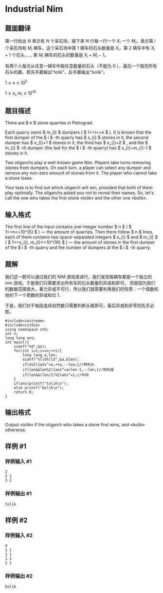 # Industrial Nim

## 题面翻译

第一行给出 $N$ 表示有 $N$ 个采石场，接下来 $N$ 行每一行一个 $X_i$ 一个 $M_i$，表示第 $i$ 个采石场有 $M_i$ 辆车，这个采石场中第 $1$ 辆车的石头数量是 $X_i$，第 $2$ 辆车中有 $X_i+1$ 个石头...... 第 $M_i$ 辆车的石头的数量是 $X_i+M_i-1$。

有两个人每次从任意一辆车中取任意数量的石头（不能为 $0$ ），最后一个取完所有石头的赢。若先手赢输出"tolik"，后手赢输出"bolik"。

$1\le n\le 10^5$

$1\le x_i,m_i\le 10^{16}$

## 题目描述

There are $ n $ stone quarries in Petrograd.

Each quarry owns $ m_{i} $ dumpers ( $ 1<=i<=n $ ). It is known that the first dumper of the $ i $ -th quarry has $ x_{i} $ stones in it, the second dumper has $ x_{i}+1 $ stones in it, the third has $ x_{i}+2 $ , and the $ m_{i} $ -th dumper (the last for the $ i $ -th quarry) has $ x_{i}+m_{i}-1 $ stones in it.

Two oligarchs play a well-known game Nim. Players take turns removing stones from dumpers. On each turn, a player can select any dumper and remove any non-zero amount of stones from it. The player who cannot take a stone loses.

Your task is to find out which oligarch will win, provided that both of them play optimally. The oligarchs asked you not to reveal their names. So, let's call the one who takes the first stone «tolik» and the other one «bolik».

## 输入格式

The first line of the input contains one integer number $ n $ ( $ 1<=n<=10^{5} $ ) — the amount of quarries. Then there follow $ n $ lines, each of them contains two space-separated integers $ x_{i} $ and $ m_{i} $ ( $ 1<=x_{i}, m_{i}<=10^{16} $ ) — the amount of stones in the first dumper of the $ i $ -th quarry and the number of dumpers at the $ i $ -th quarry.

## 题解
我们这一题可以通过我们的 NIM 游戏来进行，我们发现每辆车都是一个独立的 nim 游戏，于是我们只需要求出所有车的石头数量的异或和即可。
但是因为我们的数据范围很大，暴力异或不可行，所以我们就需要利用我们的性质：一个偶数和他的下一个奇数的异或和位 1.

于是，我们对于每段连续自然数只需要判断头尾即可，最后异或和非零则先手必胜。
```
#include<iostream>
#include<cstdio>
using namespace std;
int n;
long long ans;
int main(){
    scanf("%d",&n);
    for(int i=1;i<=n;++i){
        long long a,len;
        scanf("%lld%lld",&a,&len);
        if(a%2){ans^=a,++a,--len;}//特判头
        if(len&&len%2){ans^=a+len-1,--len;}//特判尾
        if(len&&(len/2)%2)ans^=1;//中间
    }
    if(ans)printf("tolik\n");
    else printf("bolik\n");
    return 0;
}  
```

## 输出格式

Output «tolik» if the oligarch who takes a stone first wins, and «bolik» otherwise.

## 样例 #1

### 样例输入 #1

```
2
2 1
3 2
```

### 样例输出 #1

```
tolik
```

## 样例 #2

### 样例输入 #2

```
4
1 1
1 1
1 1
1 1
```

### 样例输出 #2

```
bolik
```
